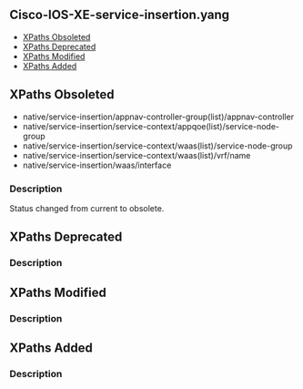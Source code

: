 ## Cisco-IOS-XE-service-insertion.yang


- [XPaths Obsoleted](#xpaths-obsoleted)
- [XPaths Deprecated](#xpaths-deprecated)
- [XPaths Modified](#xpaths-modified)
- [XPaths Added](#xpaths-added)

## XPaths Obsoleted

- native/service-insertion/appnav-controller-group(list)/appnav-controller
- native/service-insertion/service-context/appqoe(list)/service-node-group
- native/service-insertion/service-context/waas(list)/service-node-group
- native/service-insertion/service-context/waas(list)/vrf/name
- native/service-insertion/waas/interface

### Description

Status changed from current to obsolete.

## XPaths Deprecated

### Description

## XPaths Modified

### Description

## XPaths Added

### Description
